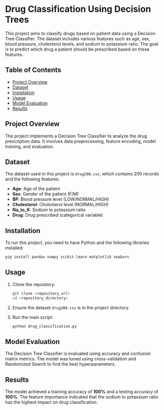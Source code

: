 
# Drug Classification Using Decision Trees

This project aims to classify drugs based on patient data using a Decision Tree Classifier. The dataset includes various features such as age, sex, blood pressure, cholesterol levels, and sodium to potassium ratio. The goal is to predict which drug a patient should be prescribed based on these features.

## Table of Contents

- [Project Overview](#project-overview)
- [Dataset](#dataset)
- [Installation](#installation)
- [Usage](#usage)
- [Model Evaluation](#model-evaluation)
- [Results](#results)


## Project Overview

The project implements a Decision Tree Classifier to analyze the drug prescription data. It involves data preprocessing, feature encoding, model training, and evaluation.

## Dataset

The dataset used in this project is `drug200.csv`, which contains 200 records and the following features:

- **Age**: Age of the patient
- **Sex**: Gender of the patient (F/M)
- **BP**: Blood pressure level (LOW/NORMAL/HIGH)
- **Cholesterol**: Cholesterol level (NORMAL/HIGH)
- **Na_to_K**: Sodium to potassium ratio
- **Drug**: Drug prescribed (categorical variable)

## Installation

To run this project, you need to have Python and the following libraries installed:

```bash
pip install pandas numpy scikit-learn matplotlib seaborn
```

## Usage

1. Clone the repository:
    ```bash
    git clone <repository_url>
    cd <repository_directory>
    ```

2. Ensure the dataset `drug200.csv` is in the project directory.

3. Run the main script:
    ```bash
    python drug_classification.py
    ```

## Model Evaluation

The Decision Tree Classifier is evaluated using accuracy and confusion matrix metrics. The model was tuned using cross-validation and Randomized Search to find the best hyperparameters.



## Results

The model achieved a training accuracy of **100%** and a testing accuracy of **100%**. The feature importance indicated that the sodium to potassium ratio has the highest impact on drug classification.





